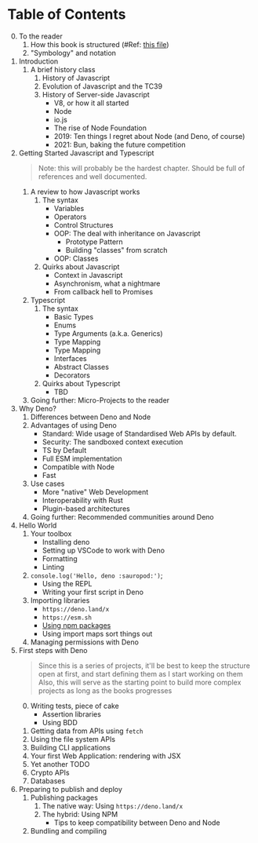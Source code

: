 # Table of Contents

0. To the reader
    1. How this book is structured (#Ref: [this file](./ch-a--table-of-contents.md))
    2. "Symbology" and notation
1. Introduction
    1. A brief history class
        1. History of Javascript
        2. Evolution of Javascript and the TC39
        3. History of Server-side Javascript
            - V8, or how it all started
            - Node
            - io.js
            - The rise of Node Foundation
            - 2019: Ten things I regret about Node (and Deno, of course)
            - 2021: Bun, baking the future competition
2. Getting Started Javascript and Typescript
    >  Note: this will probably be the hardest chapter. Should be full of references and well documented.
    1. A review to how Javascript works
        1. The syntax
            - Variables
            - Operators
            - Control Structures
            - OOP: The deal with inheritance on Javascript
                * Prototype Pattern
                * Building "classes" from scratch
            - OOP: Classes
        2. Quirks about Javascript
            - Context in Javascript
            - Asynchronism, what a nightmare
            - From callback hell to Promises
    2. Typescript
        1. The syntax
            - Basic Types
            - Enums
            - Type Arguments (a.k.a. Generics)
            - Type Mapping
            - Type Mapping
            - Interfaces
            - Abstract Classes
            - Decorators
        2. Quirks about Typescript
            - TBD
    3. Going further: Micro-Projects to the reader
3. Why Deno?
    1. Differences between Deno and Node
    2. Advantages of using Deno
        - Standard: Wide usage of Standardised Web APIs by default.
        - Security: The sandboxed context execution
        - TS by Default
        - Full ESM implementation
        - Compatible with Node
        - Fast
    3. Use cases
        - More "native" Web Development
        - Interoperability with Rust
        - Plugin-based architectures
    4. Going further: Recommended communities around Deno
4. Hello World
    1. Your toolbox
        - Installing deno
        - Setting up VSCode to work with Deno
        - Formatting
        - Linting
    2. `console.log('Hello, deno :sauropod:')`;
        - Using the REPL
        - Writing your first script in Deno
    3. Importing libraries
        - `https://deno.land/x`
        - `https://esm.sh`
        - [Using npm packages](../ch4--hello-world#4.3.3-using-npm-packages)
        - Using import maps sort things out
    4. Managing permissions with Deno
5. First steps with Deno
    > Since this is a series of projects, it'll be best to keep the structure open at first, and start defining them as I start working on them
    > Also, this will serve as the starting point to build more complex projects as long as the books progresses
    0. Writing tests, piece of cake
        - Assertion libraries
        - Using BDD
    1. Getting data from APIs using `fetch`
    2. Using the file system APIs
    3. Building CLI applications
    4. Your first Web Application: rendering with JSX
    5. Yet another TODO
    5. Crypto APIs
    6. Databases
6. Preparing to publish and deploy
    1. Publishing packages
        1. The native way: Using `https://deno.land/x`
        2. The hybrid: Using NPM
            - Tips to keep compatibility between Deno and Node
    2. Bundling and compiling